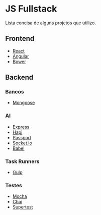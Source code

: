 # JS Fullstack

Lista concisa de alguns projetos que utilizo.

## Frontend

- [React]()
- [Angular]()
- [Bower]()

## Backend

### Bancos
- [Mongoose]()

### AI

- [Express]()
- [Hapi]()
- [Passport]()
- [Socket.io]()
- [Babel]()

### Task Runners

- [Gulp]()

### Testes

- [Mocha]()
- [Chai]()
- [Supertest]()
